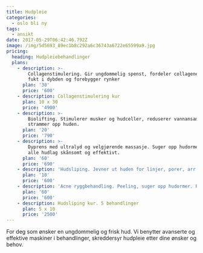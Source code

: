 ```yaml
---
title: Hudpleie
categories:
  - oslo bli ny
tags:
  - ansikt
date: 2017-05-29T06:42:46.792Z
image: /img/5d5693_89ec1b8c292a6c36743a6722e65599a9.jpg
pricing:
  heading: Hudpleiebehandlinger
  plans:
    - description: >-
        Collagenstimulering. Gir ungdommelig spenst, fordeler collagenet, gir
        fukt i dybden og forebygger rynker
      plan: '30'
      price: '600'
    - description: Collagenstimulering kur
      plan: 10 x 30
      price: '4900'
    - description: >-
        Biolifting. Stimulerer musker og hudceller, reduserer vannansamlinger og
        strammer opp huden.
      plan: '20'
      price: '790'
    - description: >-
        Dyprens med ultralyd og velgjørende massasje. Suger opp hudormer fra
        alle hudlag skånsomt og effektivt.
      plan: '60'
      price: '690'
    - description: 'Hudsliping. Jevner ut huden for linjer, porer, arr og pigmenteringer.'
      plan: '10'
      price: '600'
    - description: 'Acne ryggbehandling. Peeling, suger opp hudormer. Rensende leire.'
      plan: '60'
      price: '600'
    - description: Hudsliping kur. 5 behandlinger
      plan: 5 x 10
      price: '2500'
---
```

For deg som ønsker en ungdommelig og frisk hud. Vi benytter avanserte og effektive maskiner i behandlinger, skreddersyr hudpleie etter dine ønsker og behov.








